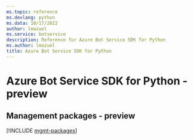 ```yaml
---
ms.topic: reference
ms.devlang: python
ms.data: 10/17/2022
author: lmazuel
ms.service: botservice
description: Reference for Azure Bot Service SDK for Python
ms.author: lmazuel
title: Azure Bot Service SDK for Python
---
```

# Azure Bot Service SDK for Python - preview

## Management packages - preview
[!INCLUDE [mgmt-packages](bot-service-mgmt-index.md)]